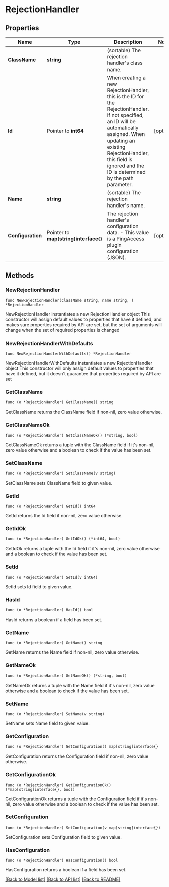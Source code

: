 # RejectionHandler

## Properties

Name | Type | Description | Notes
------------ | ------------- | ------------- | -------------
**ClassName** | **string** | (sortable) The rejection handler&#39;s class name. | 
**Id** | Pointer to **int64** | When creating a new RejectionHandler, this is the ID for the RejectionHandler. If not specified, an ID will be automatically assigned. When updating an existing RejectionHandler, this field is ignored and the ID is determined by the path parameter. | [optional] 
**Name** | **string** | (sortable) The rejection handler&#39;s name. | 
**Configuration** | Pointer to **map[string]interface{}** | The rejection handler&#39;s configuration data. - This value is a PingAccess plugin configuration (JSON). | [optional] 

## Methods

### NewRejectionHandler

`func NewRejectionHandler(className string, name string, ) *RejectionHandler`

NewRejectionHandler instantiates a new RejectionHandler object
This constructor will assign default values to properties that have it defined,
and makes sure properties required by API are set, but the set of arguments
will change when the set of required properties is changed

### NewRejectionHandlerWithDefaults

`func NewRejectionHandlerWithDefaults() *RejectionHandler`

NewRejectionHandlerWithDefaults instantiates a new RejectionHandler object
This constructor will only assign default values to properties that have it defined,
but it doesn't guarantee that properties required by API are set

### GetClassName

`func (o *RejectionHandler) GetClassName() string`

GetClassName returns the ClassName field if non-nil, zero value otherwise.

### GetClassNameOk

`func (o *RejectionHandler) GetClassNameOk() (*string, bool)`

GetClassNameOk returns a tuple with the ClassName field if it's non-nil, zero value otherwise
and a boolean to check if the value has been set.

### SetClassName

`func (o *RejectionHandler) SetClassName(v string)`

SetClassName sets ClassName field to given value.


### GetId

`func (o *RejectionHandler) GetId() int64`

GetId returns the Id field if non-nil, zero value otherwise.

### GetIdOk

`func (o *RejectionHandler) GetIdOk() (*int64, bool)`

GetIdOk returns a tuple with the Id field if it's non-nil, zero value otherwise
and a boolean to check if the value has been set.

### SetId

`func (o *RejectionHandler) SetId(v int64)`

SetId sets Id field to given value.

### HasId

`func (o *RejectionHandler) HasId() bool`

HasId returns a boolean if a field has been set.

### GetName

`func (o *RejectionHandler) GetName() string`

GetName returns the Name field if non-nil, zero value otherwise.

### GetNameOk

`func (o *RejectionHandler) GetNameOk() (*string, bool)`

GetNameOk returns a tuple with the Name field if it's non-nil, zero value otherwise
and a boolean to check if the value has been set.

### SetName

`func (o *RejectionHandler) SetName(v string)`

SetName sets Name field to given value.


### GetConfiguration

`func (o *RejectionHandler) GetConfiguration() map[string]interface{}`

GetConfiguration returns the Configuration field if non-nil, zero value otherwise.

### GetConfigurationOk

`func (o *RejectionHandler) GetConfigurationOk() (*map[string]interface{}, bool)`

GetConfigurationOk returns a tuple with the Configuration field if it's non-nil, zero value otherwise
and a boolean to check if the value has been set.

### SetConfiguration

`func (o *RejectionHandler) SetConfiguration(v map[string]interface{})`

SetConfiguration sets Configuration field to given value.

### HasConfiguration

`func (o *RejectionHandler) HasConfiguration() bool`

HasConfiguration returns a boolean if a field has been set.


[[Back to Model list]](../README.md#documentation-for-models) [[Back to API list]](../README.md#documentation-for-api-endpoints) [[Back to README]](../README.md)


